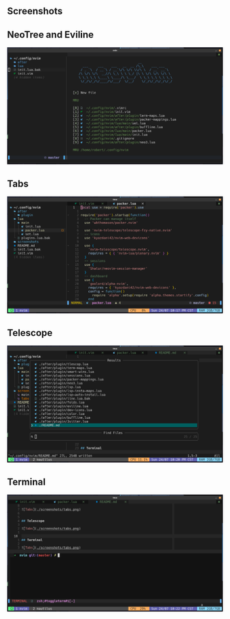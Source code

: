 
## Screenshots


## NeoTree and Eviline

![Main screen](./screenshots/main.png)

## Tabs

![Tabs](./screenshots/tabs.png)


## Telescope

![Tabs](./screenshots/telescope.png)


## Terminal

![Tabs](./screenshots/terminal.png)
